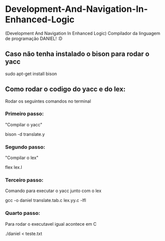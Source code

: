 # Development-And-Navigation-In-Enhanced-Logic

(Development And Navigation In Enhanced Logic) Compilador da linguagem de programação DANIEL! :D

## Caso não tenha instalado o bison para rodar o yacc 
sudo apt-get install bison


## Como rodar o codigo do yacc e do lex:
Rodar os seguintes comandos no terminal

### Primeiro passo:
"Compilar o yacc"

bison -d translate.y


### Segundo passo:
"Compilar o lex"

flex lex.l


### Terceiro passo:
Comando para executar o yacc junto com o lex

gcc -o daniel translate.tab.c lex.yy.c -lfl


### Quarto passo:
Para rodar o executavel igual acontece em C

./daniel < teste.txt
